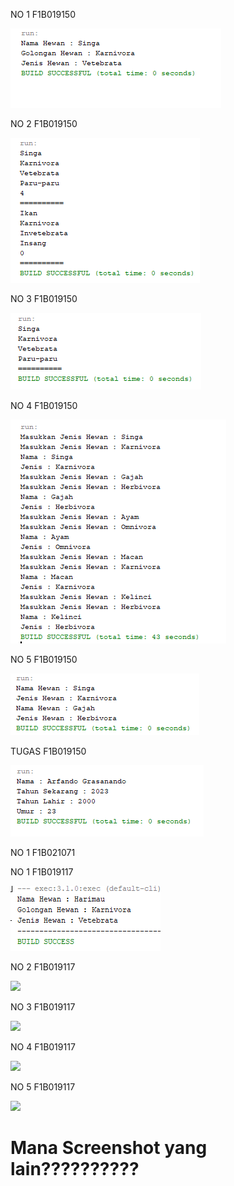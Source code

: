 <p>NO 1 F1B019150</p>
<img src="https://raw.githubusercontent.com/arfando27/P1-Kelompok-1/main/SCREENSHOOT/P1no1_F1B019150.png">
<p></p>
<p>NO 2 F1B019150</p>
<img src="https://raw.githubusercontent.com/arfando27/P1-Kelompok-1/main/SCREENSHOOT/P1no2_F1B019150.png">
<p></p>
<p>NO 3 F1B019150</p>
<img src="https://raw.githubusercontent.com/arfando27/P1-Kelompok-1/main/SCREENSHOOT/P1no3_F1B019150.png">
<p></p>
<p>NO 4 F1B019150</p>
<img src="https://raw.githubusercontent.com/arfando27/P1-Kelompok-1/main/SCREENSHOOT/P1no4_F1B019150.png">
<p></p>
<p>NO 5 F1B019150</p>
<img src="https://raw.githubusercontent.com/arfando27/P1-Kelompok-1/main/SCREENSHOOT/P1no5_F1B019150.png">
<p></p>
<p>TUGAS F1B019150</p>
<img src="https://raw.githubusercontent.com/arfando27/P1-Kelompok-1/main/SCREENSHOOT/P1tugas_F1B019150.png">

<p>NO 1 F1B021071</p>

<p></p>

<p>NO 1 F1B019117</p>
<img src="https://raw.githubusercontent.com/arfando27/P1-Kelompok-1/main/SCREENSHOOT/P1no1_F1B019117.png">
<p></p>

<p>NO 2 F1B019117</p>
<img src="https://raw.githubusercontent.com/beraskencur/P1-Kelompok-1/main/SCREENSHOOT/P1no2_F1B019117.png">
<p></p>

<p>NO 3 F1B019117</p>
<img src="https://raw.githubusercontent.com/beraskencur/P1-Kelompok-1/main/SCREENSHOOT/P1no3_F1B019117.png">
<p></p>

<p>NO 4 F1B019117</p>
<img src="https://raw.githubusercontent.com/beraskencur/P1-Kelompok-1/main/SCREENSHOOT/P1no4_F1B019117.png">
<p></p>

<p>NO 5 F1B019117</p>
<img src="https://raw.githubusercontent.com/beraskencur/P1-Kelompok-1/main/SCREENSHOOT/P1no5_F1B019117.png">
<p></p>
<h1>Mana Screenshot yang lain??????????</h1>
